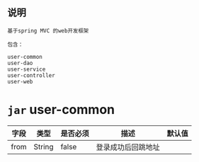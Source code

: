 ## 说明
```
基于spring MVC 的web开发框架

包含： 

user-common
user-dao
user-service
user-controller
user-web
```

# `jar` user-common


|字段|类型|是否必须|描述|默认值|
|---|---|---|---|---|
|from|String|false|登录成功后回跳地址|


